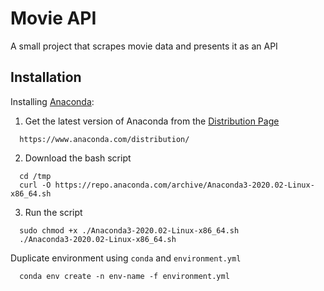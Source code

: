 # Movie API

A small project that scrapes movie data and presents it as an API

## Installation

Installing [Anaconda](https://www.anaconda.com/):

  1. Get the latest version of Anaconda from the [Distribution Page](https://www.anaconda.com/distribution/)
  ```
    https://www.anaconda.com/distribution/
  ```

  2. Download the bash script
  ```
    cd /tmp
    curl -O https://repo.anaconda.com/archive/Anaconda3-2020.02-Linux-x86_64.sh
  ```

  3. Run the script
  ```
    sudo chmod +x ./Anaconda3-2020.02-Linux-x86_64.sh
    ./Anaconda3-2020.02-Linux-x86_64.sh
  ```

Duplicate environment using `conda` and `environment.yml`

  ```
    conda env create -n env-name -f environment.yml
  ```